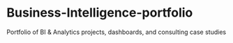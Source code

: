 # Business-Intelligence-portfolio
Portfolio of BI &amp; Analytics projects, dashboards, and consulting case studies
